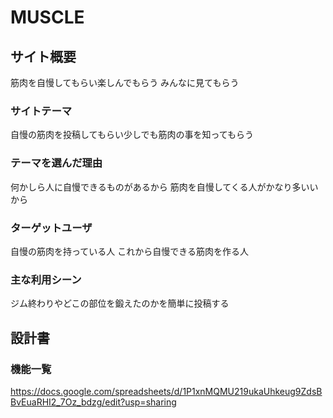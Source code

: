# MUSCLE

## サイト概要
筋肉を自慢してもらい楽しんでもらう
みんなに見てもらう

### サイトテーマ
自慢の筋肉を投稿してもらい少しでも筋肉の事を知ってもらう

### テーマを選んだ理由
何かしら人に自慢できるものがあるから
筋肉を自慢してくる人がかなり多いいから

### ターゲットユーザ
自慢の筋肉を持っている人
これから自慢できる筋肉を作る人

### 主な利用シーン
ジム終わりやどこの部位を鍛えたのかを簡単に投稿する

## 設計書

### 機能一覧
https://docs.google.com/spreadsheets/d/1P1xnMQMU219ukaUhkeug9ZdsBBvEuaRHI2_7Oz_bdzg/edit?usp=sharing


